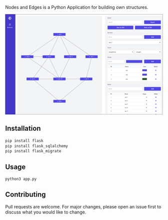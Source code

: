 Nodes and Edges is a Python Application for building own structures.

![alt text](https://github.com/stephansemerad/nodes_and_edges/blob/main/app/static/imgs/main.jpg)

## Installation

```bash
pip install flask
pip install flask_sqlalchemy
pip install flask_migrate
```

## Usage

```python
python3 app.py
```

## Contributing

Pull requests are welcome. For major changes, please open an issue first to discuss what you would like to change.
